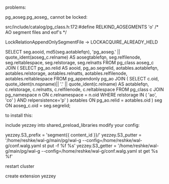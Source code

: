 


problems:

pg_aoseg.pg_aoseg_<oid> cannot be locked:

src/include/catalog/pg_class.h:172:#define		  RELKIND_AOSEGMENTS	  'o'		/* AO segment files and eof's */

LockRelationAppendOnlySegmentFile -> LOCKACQUIRE_ALREADY_HELD



SELECT seg.aooid, md5(seg.aotablefqn), 'pg_aoseg.' || quote_ident(aoseg_c.relname) AS aosegtablefqn,
	seg.relfilenode, seg.reltablespace, seg.relstorage, seg.relnatts 
FROM pg_class aoseg_c
JOIN (
	SELECT pg_ao.relid AS aooid, pg_ao.segrelid, 
			aotables.aotablefqn, aotables.relstorage, 
			aotables.relnatts, aotables.relfilenode, aotables.reltablespace
	FROM pg_appendonly pg_ao
	JOIN (
		SELECT c.oid, quote_ident(n.nspname)|| '.' || quote_ident(c.relname) AS aotablefqn, 
				c.relstorage, c.relnatts, c.relfilenode, c.reltablespace 
		FROM pg_class c
		JOIN pg_namespace n ON c.relnamespace = n.oid
		WHERE relstorage IN ( 'ao', 'co' ) AND relpersistence='p'
		) aotables ON pg_ao.relid = aotables.oid
	) seg ON aoseg_c.oid = seg.segrelid;




to install this:

include yezzey into shared_preload_libraries
modify your config:

yezzey.S3_prefix = 'segment{{ content_id }}/'
yezzey.S3_putter = '/home/reshke/wal-g/main/pg/wal-g --config=/home/reshke/wal-g/conf.walg.yaml st put -f %f %s'
yezzey.S3_getter = '/home/reshke/wal-g/main/pg/wal-g --config=/home/reshke/wal-g/conf.walg.yaml st get %s %f'

restart cluster

create extension yezzey
